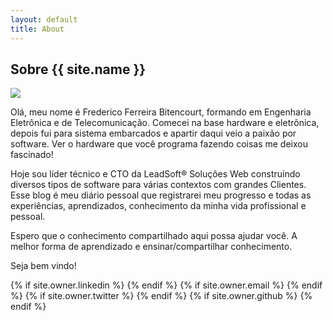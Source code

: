 ```yaml
---
layout: default
title: About
---
```


## Sobre {{ site.name }}

<img class="user-avatar" src="{{ site.owner.avatar }}">

Olá, meu nome é Frederico Ferreira Bitencourt, formando em Engenharia Eletrônica e de Telecomunicação. Comecei na base hardware e eletrônica, depois fui
para sistema embarcados e apartir daqui veio a paixão por software. Ver o hardware que você programa fazendo coisas me deixou fascinado!

Hoje sou líder técnico e CTO da LeadSoft® Soluções Web construíndo diversos tipos de software para várias contextos com grandes Clientes.
Esse blog é meu diário pessoal que registrarei meu progresso e todas as experiências, aprendizados, conhecimento da minha vida profissional e pessoal.

Espero que o conhecimento compartilhado aqui possa ajudar você. A melhor forma de aprendizado e ensinar/compartilhar conhecimento.

Seja bem vindo!

<div class="pagination">
  {% if site.owner.linkedin %}
    <a href="{{ site.owner.linkedin }}" class="social-media-icons"><i class="fa fa-2x fa-linkedin-square" aria-hidden="true"></i></a>
  {% endif %}
  {% if site.owner.email %}
    <a href="mailto:{{ site.owner.email }}" class="social-media-icons"><i class="fa fa-2x fa-envelope-square" aria-hidden="true"></i></a>
  {% endif %}
  {% if site.owner.twitter %}
    <a href="https://twitter.com/{{ site.owner.twitter }}" class="social-media-icons"><i class="fa fa-2x fa-twitter-square" aria-hidden="true"></i></a>
  {% endif %}
  {% if site.owner.github %}
    <a href="{{ site.owner.github }}" class="social-media-icons"><i class="fa fa-2x fa-github-square" aria-hidden="true"></i></a>
  {% endif %}
</div>
